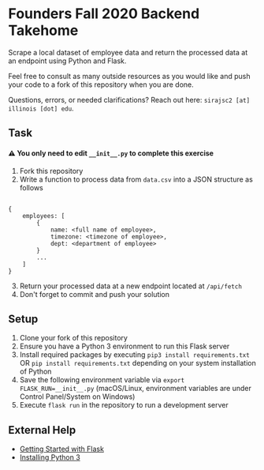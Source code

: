 # Founders Fall 2020 Backend Takehome

Scrape a local dataset of employee data and return the processed data at an endpoint using Python and Flask.

Feel free to consult as many outside resources as you would like and push your code to a fork of this repository when you are done.

Questions, errors, or needed clarifications? Reach out here: `sirajsc2 [at] illinois [dot] edu`.

## Task

#### ⚠️ You only need to edit `__init__.py` to complete this exercise

1. Fork this repository
2. Write a function to process data from `data.csv` into a JSON structure as follows

```

{
    employees: [
        {
            name: <full name of employee>,
            timezone: <timezone of employee>,
            dept: <department of employee>
        }
        ...
    ]
}

```

3. Return your processed data at a new endpoint located at `/api/fetch`
4. Don't forget to commit and push your solution

## Setup

1. Clone your fork of this repository
2. Ensure you have a Python 3 environment to run this Flask server
3. Install required packages by executing `pip3 install requirements.txt` OR `pip install requirements.txt` depending on your system installation of Python
4. Save the following environment variable via `export FLASK_RUN=__init__.py` (macOS/Linux, environment variables are under Control Panel/System on Windows)
5. Execute `flask run` in the repository to run a development server

## External Help

* [Getting Started with Flask](https://flask.palletsprojects.com/en/1.1.x/tutorial/factory/)
* [Installing Python 3](https://www.codecademy.com/articles/install-python3)
